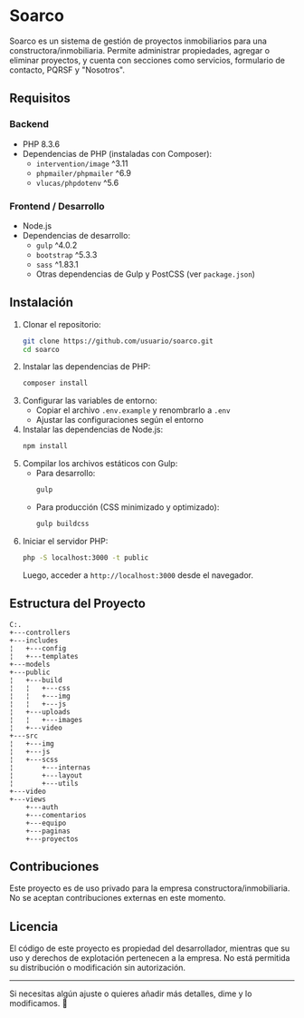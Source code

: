 # Soarco

Soarco es un sistema de gestión de proyectos inmobiliarios para una constructora/inmobiliaria. Permite administrar propiedades, agregar o eliminar proyectos, y cuenta con secciones como servicios, formulario de contacto, PQRSF y "Nosotros".

## Requisitos

### Backend
- PHP 8.3.6
- Dependencias de PHP (instaladas con Composer):
  - `intervention/image` ^3.11
  - `phpmailer/phpmailer` ^6.9
  - `vlucas/phpdotenv` ^5.6

### Frontend / Desarrollo
- Node.js
- Dependencias de desarrollo:
  - `gulp` ^4.0.2
  - `bootstrap` ^5.3.3
  - `sass` ^1.83.1
  - Otras dependencias de Gulp y PostCSS (ver `package.json`)

## Instalación

1. Clonar el repositorio:
   ```sh
   git clone https://github.com/usuario/soarco.git
   cd soarco
   ```
2. Instalar las dependencias de PHP:
   ```sh
   composer install
   ```
3. Configurar las variables de entorno:
   - Copiar el archivo `.env.example` y renombrarlo a `.env`
   - Ajustar las configuraciones según el entorno
4. Instalar las dependencias de Node.js:
   ```sh
   npm install
   ```
5. Compilar los archivos estáticos con Gulp:
   - Para desarrollo:
     ```sh
     gulp
     ```
   - Para producción (CSS minimizado y optimizado):
     ```sh
     gulp buildcss
     ```
6. Iniciar el servidor PHP:
   ```sh
   php -S localhost:3000 -t public
   ```
   Luego, acceder a `http://localhost:3000` desde el navegador.

## Estructura del Proyecto

```
C:.
+---controllers
+---includes
¦   +---config
¦   +---templates
+---models
+---public
¦   +---build
¦   ¦   +---css
¦   ¦   +---img
¦   ¦   +---js
¦   +---uploads
¦   ¦   +---images
¦   +---video
+---src
¦   +---img
¦   +---js
¦   +---scss
¦       +---internas
¦       +---layout
¦       +---utils
+---video
+---views
    +---auth
    +---comentarios
    +---equipo
    +---paginas
    +---proyectos
```

## Contribuciones
Este proyecto es de uso privado para la empresa constructora/inmobiliaria. No se aceptan contribuciones externas en este momento.

## Licencia
El código de este proyecto es propiedad del desarrollador, mientras que su uso y derechos de explotación pertenecen a la empresa. No está permitida su distribución o modificación sin autorización.

---

Si necesitas algún ajuste o quieres añadir más detalles, dime y lo modificamos. 🚀

